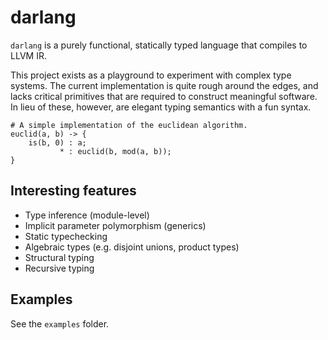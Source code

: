# darlang

`darlang` is a purely functional, statically typed language that compiles to LLVM IR.

This project exists as a playground to experiment with complex type systems. The current implementation is quite rough around the edges, and lacks critical primitives that are required to construct meaningful software. In lieu of these, however, are elegant typing semantics with a fun syntax.

    # A simple implementation of the euclidean algorithm.
    euclid(a, b) -> {
        is(b, 0) : a;
               * : euclid(b, mod(a, b));
    }

## Interesting features

- Type inference (module-level)
- Implicit parameter polymorphism (generics)
- Static typechecking
- Algebraic types (e.g. disjoint unions, product types)
- Structural typing
- Recursive typing

## Examples

See the `examples` folder.
